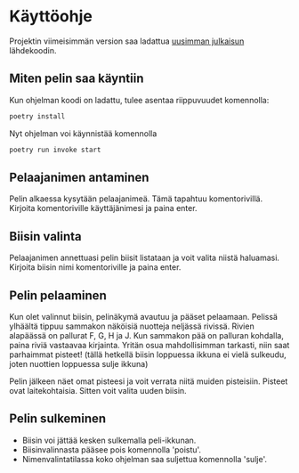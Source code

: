 # Käyttöohje

Projektin viimeisimmän version saa ladattua [uusimman julkaisun](https://github.com/pupunu/ot-harjoitutyo/releases/tag/viikko6) lähdekoodin.

## Miten pelin saa käyntiin

Kun ohjelman koodi on ladattu, tulee asentaa riippuvuudet komennolla:

```bash
poetry install
```

Nyt ohjelman voi käynnistää komennolla

```bash
poetry run invoke start
```

## Pelaajanimen antaminen

Pelin alkaessa kysytään pelaajanimeä. Tämä tapahtuu komentorivillä. Kirjoita komentoriville käyttäjänimesi ja paina enter.

## Biisin valinta

Pelaajanimen annettuasi pelin biisit listataan ja voit valita niistä haluamasi. Kirjoita biisin nimi komentoriville ja paina enter.

## Pelin pelaaminen

Kun olet valinnut biisin, pelinäkymä avautuu ja pääset pelaamaan. Pelissä ylhäältä tippuu sammakon näköisiä nuotteja neljässä rivissä. Rivien alapäässä on pallurat F, G, H ja J. Kun sammakon pää on palluran kohdalla, paina riviä vastaavaa kirjainta. Yritän osua mahdollisimman tarkasti, niin saat parhaimmat pisteet!
(tällä hetkellä biisin loppuessa ikkuna ei vielä sulkeudu, joten nuottien loppuessa sulje ikkuna)

Pelin jälkeen näet omat pisteesi ja voit verrata niitä muiden pisteisiin. Pisteet ovat laitekohtaisia. Sitten voit valita uuden biisin.

## Pelin sulkeminen

- Biisin voi jättää kesken sulkemalla peli-ikkunan.
- Biisinvalinnasta pääsee pois komennolla 'poistu'.
- Nimenvalintatilassa koko ohjelman saa suljettua komennolla 'sulje'.

